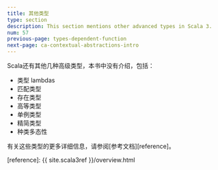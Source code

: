 ```yaml
---
title: 其他类型
type: section
description: This section mentions other advanced types in Scala 3.
num: 57
previous-page: types-dependent-function
next-page: ca-contextual-abstractions-intro
---
```



Scala还有其他几种高级类型，本书中没有介绍，包括：

- 类型 lambdas
- 匹配类型
- 存在类型
- 高等类型
- 单例类型
- 精简类型
- 种类多态性

有关这些类型的更多详细信息，请参阅[参考文档][reference]。


[reference]: {{ site.scala3ref }}/overview.html
